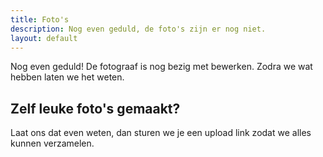 ```yaml
---
title: Foto's
description: Nog even geduld, de foto's zijn er nog niet.
layout: default
---
```


Nog even geduld! De fotograaf is nog bezig met bewerken. Zodra we wat hebben laten we het weten.

## Zelf leuke foto's gemaakt?
Laat ons dat even weten, dan sturen we je een upload link zodat we alles kunnen verzamelen.
